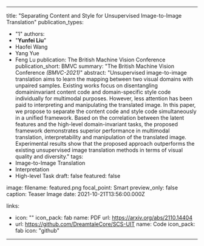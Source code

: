 ---

title: "Separating Content and Style for Unsupervised Image-to-Image Translation"
publication_types:
  - "1"
authors:
  - "**Yunfei Liu**"
  - Haofei Wang
  - Yang Yue
  - Feng Lu
publication: The British Machine Vision Conference
publication_short: BMVC
summary: "The British Machine Vision Conference *(BMVC-2021)*"
abstract: "Unsupervised image-to-image translation aims to learn the mapping between two
visual domains with unpaired samples. Existing works focus on disentangling domaininvariant
content code and domain-specific style code individually for multimodal purposes.
However, less attention has been paid to interpreting and manipulating the translated
image. In this paper, we propose to separate the content code and style code simultaneously
in a unified framework. Based on the correlation between the latent features and
the high-level domain-invariant tasks, the proposed framework demonstrates superior
performance in multimodal translation, interpretability and manipulation of the translated
image. Experimental results show that the proposed approach outperforms the existing
unsupervised image translation methods in terms of visual quality and diversity."
tags:
  - Image-to-Image Translation
  - Interpretation
  - High-level Task
draft: false
featured: false

image:
  filename: featured.png
  focal_point: Smart
  preview_only: false
  caption: Teaser Image
date: 2021-10-21T13:56:00.000Z

links:
  - icon: ""
    icon_pack: fab
    name: PDF
    url: https://arxiv.org/abs/2110.14404
  - url: https://github.com/DreamtaleCore/SCS-UIT
    name: Code
    icon_pack: fab
    icon: "github"

---